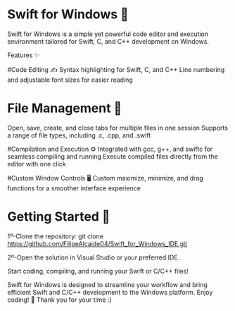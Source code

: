 # Swift for Windows 🚀
Swift for Windows is a simple yet powerful code editor and execution environment tailored for Swift, C, and C++ development on Windows.

Features ✨

#Code Editing ✍️
Syntax highlighting for Swift, C, and C++
Line numbering and adjustable font sizes for easier reading

# File Management 📂
Open, save, create, and close tabs for multiple files in one session
Supports a range of file types, including .c, .cpp, and .swift

#Compilation and Execution ⚙️
Integrated with gcc, g++, and swiftc for seamless compiling and running
Execute compiled files directly from the editor with one click

#Custom Window Controls 🖥️
Custom maximize, minimize, and drag functions for a smoother interface experience

# Getting Started 🚀
1º-Clone the repository: git clone https://github.com/FilipeAlcaide04/Swift_for_Windows_IDE.git

2º-Open the solution in Visual Studio or your preferred IDE.

Start coding, compiling, and running your Swift or C/C++ files!

Swift for Windows is designed to streamline your workflow and bring efficient Swift and C/C++ development to the Windows platform. Enjoy coding! 🎉
Thank you for your time :) 
